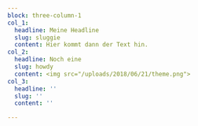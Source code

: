 ```yaml
---
block: three-column-1
col_1:
  headline: Meine Headline
  slug: sluggie
  content: Hier kommt dann der Text hin.
col_2:
  headline: Noch eine
  slug: howdy
  content: <img src="/uploads/2018/06/21/theme.png">
col_3:
  headline: ''
  slug: ''
  content: ''

---
```

